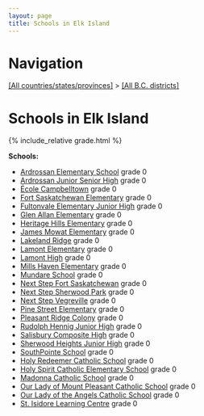 ```yaml
---
layout: page
title: Schools in Elk Island
---
```

# Navigation

[[All countries/states/provinces]](../..) > [[All B.C. districts]](..)

# Schools in Elk Island

{% include_relative grade.html %}

**Schools:**

- [Ardrossan Elementary School](Ardrossan_Elementary_School.md) grade 0
- [Ardrossan Junior Senior High](Ardrossan_Junior_Senior_High.md) grade 0
- [École Campbelltown](École_Campbelltown.md) grade 0
- [Fort Saskatchewan Elementary](Fort_Saskatchewan_Elementary.md) grade 0
- [Fultonvale Elementary Junior High](Fultonvale_Elementary_Junior_High.md) grade 0
- [Glen Allan Elementary](Glen_Allan_Elementary.md) grade 0
- [Heritage Hills Elementary](Heritage_Hills_Elementary.md) grade 0
- [James Mowat Elementary](James_Mowat_Elementary.md) grade 0
- [Lakeland Ridge](Lakeland_Ridge.md) grade 0
- [Lamont Elementary](Lamont_Elementary.md) grade 0
- [Lamont High](Lamont_High.md) grade 0
- [Mills Haven Elementary](Mills_Haven_Elementary.md) grade 0
- [Mundare School](Mundare_School.md) grade 0
- [Next Step Fort Saskatchewan](Next_Step_Fort_Saskatchewan.md) grade 0
- [Next Step Sherwood Park](Next_Step_Sherwood_Park.md) grade 0
- [Next Step Vegreville](Next_Step_Vegreville.md) grade 0
- [Pine Street Elementary](Pine_Street_Elementary.md) grade 0
- [Pleasant Ridge Colony](Pleasant_Ridge_Colony.md) grade 0
- [Rudolph Hennig Junior High](Rudolph_Hennig_Junior_High.md) grade 0
- [Salisbury Composite High](Salisbury_Composite_High.md) grade 0
- [Sherwood Heights Junior High](Sherwood_Heights_Junior_High.md) grade 0
- [SouthPointe School](SouthPointe_School.md) grade 0
- [Holy Redeemer Catholic School](Holy_Redeemer_Catholic_School.md) grade 0
- [Holy Spirit Catholic Elementary School](Holy_Spirit_Catholic_Elementary_School.md) grade 0
- [Madonna Catholic School](Madonna_Catholic_School.md) grade 0
- [Our Lady of Mount Pleasant Catholic School](Our_Lady_of_Mount_Pleasant_Catholic_School.md) grade 0
- [Our Lady of the Angels Catholic School](Our_Lady_of_the_Angels_Catholic_School.md) grade 0
- [St. Isidore Learning Centre](St._Isidore_Learning_Centre.md) grade 0
